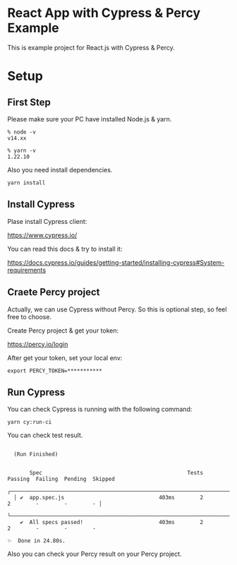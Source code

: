 # React App with Cypress & Percy Example

This is example project for React.js with Cypress & Percy.

# Setup

## First Step

Please make sure your PC have installed Node.js & yarn.

```
% node -v
v14.xx

% yarn -v
1.22.10
```

Also you need install dependencies.

```
yarn install
```

## Install Cypress

Plase install Cypress client:

https://www.cypress.io/

You can read this docs & try to install it:

https://docs.cypress.io/guides/getting-started/installing-cypress#System-requirements

## Craete Percy project

Actually, we can use Cypress without Percy.
So this is optional step, so feel free to choose.

Create Percy project & get your token:

https://percy.io/login

After get your token, set your local env:

```
export PERCY_TOKEN=***********
```

## Run Cypress

You can check Cypress is running with the following command:

```
yarn cy:run-ci
```

You can check test result.

```

  (Run Finished)


       Spec                                              Tests  Passing  Failing  Pending  Skipped  
  ┌────────────────────────────────────────────────────────────────────────────────────────────────┐
  │ ✔  app.spec.js                              403ms        2        2        -        -        - │
  └────────────────────────────────────────────────────────────────────────────────────────────────┘
    ✔  All specs passed!                        403ms        2        2        -        -        -  

✨  Done in 24.80s.
```

Also you can check your Percy result on your Percy project.
